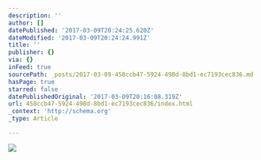 ```yaml
---
description: ''
author: []
datePublished: '2017-03-09T20:24:25.620Z'
dateModified: '2017-03-09T20:24:24.991Z'
title: ''
publisher: {}
via: {}
inFeed: true
sourcePath: _posts/2017-03-09-458ccb47-5924-498d-8bd1-ec7193cec836.md
hasPage: true
starred: false
datePublishedOriginal: '2017-03-09T20:16:08.319Z'
url: 458ccb47-5924-498d-8bd1-ec7193cec836/index.html
_context: 'http://schema.org'
_type: Article

---
```

![](https://the-grid-user-content.s3-us-west-2.amazonaws.com/68f5b0d6-1268-40b3-8f4a-7211811f2c90.jpg)